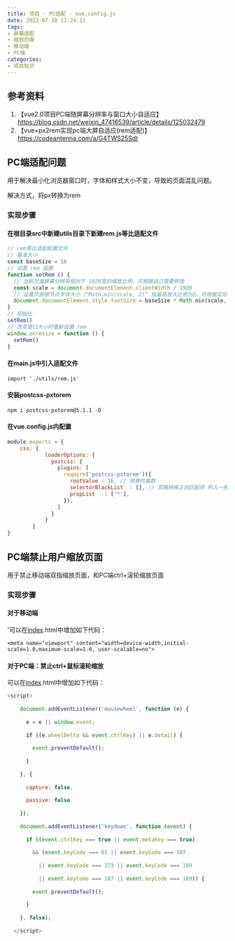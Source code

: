 ```yaml
---
title: 项目 - PC适配 - vue.config.js
date: 2022-07-30 11:24:11
tags:
- 屏幕适配
- 缩放页面
- 移动端
- PC端
categories:
- 项目知识
---
```








## 参考资料

1. 【vue2.0项目PC端随屏幕分辨率与窗口大小自适应】https://blog.csdn.net/weixin_47416539/article/details/125032479
2. 【vue+px2rem实现pc端大屏自适应(rem适配)】https://codeantenna.com/a/G4TWS25Sdt



## PC端适配问题

用于解决最小化浏览器窗口时，字体和样式大小不变，导致的页面混乱问题。

解决方式，将px转换为rem

### 实现步骤

#### 在根目录src中新建utils目录下新建rem.js等比适配文件

~~~js
// rem等比适配配置文件
// 基准大小
const baseSize = 16
// 设置 rem 函数
function setRem () {
  // 当前页面屏幕分辨率相对于 1920宽的缩放比例，可根据自己需要修改
  const scale = document.documentElement.clientWidth / 1920
  // 设置页面根节点字体大小（“Math.min(scale, 2)” 指最高放大比例为2，可根据实际业务需求调整）
  document.documentElement.style.fontSize = baseSize * Math.min(scale, 2) + 'px'
}
// 初始化
setRem()
// 改变窗口大小时重新设置 rem
window.onresize = function () {
  setRem()
}

~~~

#### 在main.js中引入适配文件

~~~
import './utils/rem.js'
~~~

#### 安装postcss-pxtorem

~~~
npm i postcss-pxtorem@5.1.1 -D
~~~

#### 在vue.config.js内配置

~~~js
module.exports = {
    css: {
            loaderOptions: {
              postcss: {
                plugins: [
                  require('postcss-pxtorem')({
                    rootValue : 16, // 换算的基数
                    selectorBlackList  : [], // 忽略转换正则匹配项 列入一些ui库, ['.el'] 就是忽略elementUI库
                    propList   : ['*'],
                  }),
                ]
              }
            }
        }
}

~~~



## PC端禁止用户缩放页面

用于禁止移动端双指缩放页面，和PC端ctrl+滚轮缩放页面

### 实现步骤

#### 对于移动端

'可以在[index](https://so.csdn.net/so/search?q=index&spm=1001.2101.3001.7020).html中增加如下代码：

~~~
<meta name="viewport" content="width=device-width,initial-scale=1.0,maximum-scale=1.0, user-scalable=no">
~~~

#### 对于PC端：禁止ctrl+鼠标滚轮缩放

可以在[index](https://so.csdn.net/so/search?q=index&spm=1001.2101.3001.7020).html中增加如下代码：

~~~js
<script>
 
    document.addEventListener('mousewheel', function (e) {
 
      e = e || window.event;
 
      if ((e.wheelDelta && event.ctrlKey) || e.detail) {
 
        event.preventDefault();
 
      }
 
    }, {
 
      capture: false,
 
      passive: false
 
    });
 
    document.addEventListener('keydown', function (event) {
 
      if ((event.ctrlKey === true || event.metaKey === true)
 
        && (event.keyCode === 61 || event.keyCode === 107
 
          || event.keyCode === 173 || event.keyCode === 109
 
          || event.keyCode === 187 || event.keyCode === 189)) {
 
        event.preventDefault();
 
      }
 
    }, false);
 
  </script>
~~~



